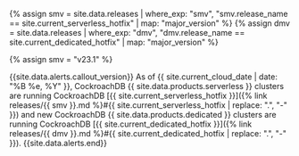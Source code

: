 {% assign smv = site.data.releases | where_exp: "smv", "smv.release_name == site.current_serverless_hotfix" | map: "major_version" %}
{% assign dmv = site.data.releases | where_exp: "dmv", "dmv.release_name == site.current_dedicated_hotfix" | map: "major_version" %}

{% assign smv = "v23.1" %}

{{site.data.alerts.callout_version}}
As of {{ site.current_cloud_date | date: "%B %e, %Y" }}, CockroachDB {{ site.data.products.serverless }} clusters are running CockroachDB [{{ site.current_serverless_hotfix }}]({% link releases/{{ smv }}.md %}#{{ site.current_serverless_hotfix | replace: ".", "-" }}) and new CockroachDB {{ site.data.products.dedicated }} clusters are running CockroachDB [{{ site.current_dedicated_hotfix }}]({% link releases/{{ dmv }}.md %}#{{ site.current_dedicated_hotfix | replace: ".", "-" }}).
{{site.data.alerts.end}}
